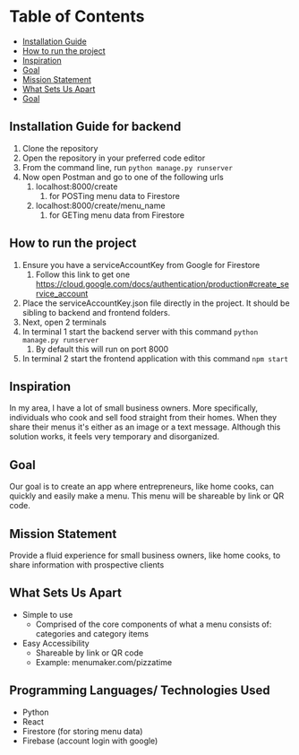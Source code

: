 # Table of Contents  
- [Installation Guide](#installation)
- [How to run the project](#running)
- [Inspiration](#inspiration)
- [Goal](#goal)
- [Mission Statement](#mission)
- [What Sets Us Apart](#unique)
- [Goal](#goal)

<a name="installation"/>

## Installation Guide for backend
1. Clone the repository
2. Open the repository in your preferred code editor
3. From the command line, run ```python manage.py runserver```
4. Now open Postman and go to one of the following urls
   1. localhost:8000/create
      1. for POSTing menu data to Firestore
   2. localhost:8000/create/menu_name
      1. for GETing menu data from Firestore

<a name="running"/>

## How to run the project
1. Ensure you have a serviceAccountKey from Google for Firestore
   1. Follow this link to get one https://cloud.google.com/docs/authentication/production#create_service_account
2. Place the serviceAccountKey.json file directly in the project. It should be sibling to backend and frontend folders.
3. Next, open 2 terminals
4. In terminal 1 start the backend server with this command ```python manage.py runserver```
   1. By default this will run on port 8000
5. In terminal 2 start the frontend application with this command ```npm start```

<a name="inspiration"/>

## Inspiration

In my area, I have a lot of small business owners. 
More specifically, individuals who cook and sell food straight from their homes. 
When they share their menus it's either as an image or a text message. 
Although this solution works, it feels very temporary and disorganized.

<a name="goal"/>

## Goal
Our goal is to create an app where entrepreneurs, 
like home cooks, can quickly and easily make a menu. 
This menu will be shareable by link or QR code. 

<a name="mission"/>

## Mission Statement 
Provide a fluid experience for small business owners, 
like home cooks, to share information with prospective clients

<a name="unique"/>

## What Sets Us Apart
- Simple to use
  - Comprised of the core components of what a menu consists of: categories and category items
- Easy Accessibility
  - Shareable by link or QR code
  - Example: menumaker.com/pizzatime

<a name="programming"/>

## Programming Languages/ Technologies Used
- Python
- React
- Firestore (for storing menu data)
- Firebase (account login with google)
